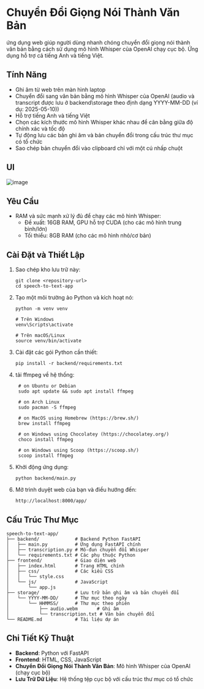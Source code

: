 # Chuyển Đổi Giọng Nói Thành Văn Bản

 ứng dụng web giúp người dùng nhanh chóng chuyển đổi giọng nói thành văn bản bằng cách sử dụng mô hình Whisper của OpenAI chạy cục bộ. Ứng dụng hỗ trợ cả tiếng Anh và tiếng Việt.

## Tính Năng

- Ghi âm từ web trên màn hình laptop
- Chuyển đổi sang văn bản bằng mô hình Whisper của OpenAI (audio và transcript được lưu ở backend\storage theo định dạng YYYY-MM-DD (ví dụ: 2025-05-10))
- Hỗ trợ tiếng Anh và tiếng Việt
- Chọn các kích thước mô hình Whisper khác nhau để cân bằng giữa độ chính xác và tốc độ
- Tự động lưu các bản ghi âm và bản chuyển đổi trong cấu trúc thư mục có tổ chức
- Sao chép bản chuyển đổi vào clipboard chỉ với một cú nhấp chuột
## UI
![image](https://github.com/user-attachments/assets/542f58ec-81f8-45a6-90c3-1ca51eaf6ccb)


## Yêu Cầu

- RAM và sức mạnh xử lý đủ để chạy các mô hình Whisper:
  - Đề xuất: 16GB RAM, GPU hỗ trợ CUDA (cho các mô hình trung bình/lớn)
  - Tối thiểu: 8GB RAM (cho các mô hình nhỏ/cơ bản)

## Cài Đặt và Thiết Lập

1. Sao chép kho lưu trữ này:
   ```
   git clone <repository-url>
   cd speech-to-text-app
   ```

2. Tạo một môi trường ảo Python và kích hoạt nó:
   ```
   python -m venv venv
   
   # Trên Windows
   venv\Scripts\activate
   
   # Trên macOS/Linux
   source venv/bin/activate
   ```

3. Cài đặt các gói Python cần thiết:
   ```
   pip install -r backend/requirements.txt
   ```


4. tải ffmpeg về hệ thống:
   ```
    # on Ubuntu or Debian
    sudo apt update && sudo apt install ffmpeg
    
    # on Arch Linux
    sudo pacman -S ffmpeg
    
    # on MacOS using Homebrew (https://brew.sh/)
    brew install ffmpeg
    
    # on Windows using Chocolatey (https://chocolatey.org/)
    choco install ffmpeg
    
    # on Windows using Scoop (https://scoop.sh/)
    scoop install ffmpeg
   ```

5. Khởi động ứng dụng:
   ```
   python backend/main.py
   ```

6. Mở trình duyệt web của bạn và điều hướng đến:
   ```
   http://localhost:8000/app/
   ```


## Cấu Trúc Thư Mục

```
speech-to-text-app/
├── backend/             # Backend Python FastAPI
│   ├── main.py          # Ứng dụng FastAPI chính
│   ├── transcription.py # Mô-đun chuyển đổi Whisper
│   └── requirements.txt # Các phụ thuộc Python
├── frontend/            # Giao diện web
│   ├── index.html       # Trang HTML chính
│   ├── css/             # Các kiểu CSS
│   │   └── style.css
│   └── js/              # JavaScript
│       └── app.js
├── storage/             # Lưu trữ bản ghi âm và bản chuyển đổi
│   └── YYYY-MM-DD/      # Thư mục theo ngày
│       └── HHMMSS/      # Thư mục theo phiên
│           ├── audio.webm       # Ghi âm
│           └── transcription.txt # Văn bản chuyển đổi
└── README.md            # Tài liệu dự án
```

## Chi Tiết Kỹ Thuật

- **Backend**: Python với FastAPI
- **Frontend**: HTML, CSS, JavaScript
- **Chuyển Đổi Giọng Nói Thành Văn Bản**: Mô hình Whisper của OpenAI (chạy cục bộ)
- **Lưu Trữ Dữ Liệu**: Hệ thống tệp cục bộ với cấu trúc thư mục có tổ chức

